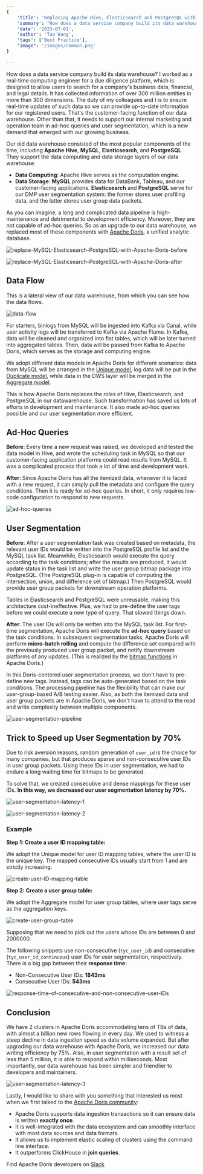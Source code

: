 ```yaml
---
{
    'title': 'Replacing Apache Hive, Elasticsearch and PostgreSQL with Apache Doris',
    'summary': "How does a data service company build its data warehouse? Simplicity is the best policy. See how a due diligence platform increased data writing efficiency by 75%.",
    'date': '2023-07-01',
    'author': 'Tao Wang',
    'tags': ['Best Practice'],
    "image": '/images/common.png'
}

---
```


<!-- 
Licensed to the Apache Software Foundation (ASF) under one
or more contributor license agreements.  See the NOTICE file
distributed with this work for additional information
regarding copyright ownership.  The ASF licenses this file
to you under the Apache License, Version 2.0 (the
"License"); you may not use this file except in compliance
with the License.  You may obtain a copy of the License at

  http://www.apache.org/licenses/LICENSE-2.0

Unless required by applicable law or agreed to in writing,
software distributed under the License is distributed on an
"AS IS" BASIS, WITHOUT WARRANTIES OR CONDITIONS OF ANY
KIND, either express or implied.  See the License for the
specific language governing permissions and limitations
under the License.
-->

How does a data service company build its data warehouse? I worked as a real-time computing engineer for a due diligence platform, which is designed to allow users to search for a company's business data, financial, and legal details. It has collected information of over 300 million entities in more than 300 dimensions. The duty of my colleagues and I is to ensure real-time updates of such data so we can provide up-to-date information for our registered users. That's the customer-facing function of our data warehouse. Other than that, it needs to support our internal marketing and operation team in ad-hoc queries and user segmentation, which is a new demand that emerged with our growing business. 

Our old data warehouse consisted of the most popular components of the time, including **Apache** **Hive**, **MySQL**, **Elasticsearch**, and **PostgreSQL**. They support the data computing and data storage layers of our data warehouse: 

- **Data Computing**: Apache Hive serves as the computation engine.
- **Data Storage**: **MySQL** provides data for DataBank, Tableau, and our customer-facing applications. **Elasticsearch** and **PostgreSQL** serve for our DMP user segmentation system: the former stores user profiling data, and the latter stores user group data packets. 

As you can imagine, a long and complicated data pipeline is high-maintenance and detrimental to development efficiency. Moreover, they are not capable of ad-hoc queries. So as an upgrade to our data warehouse, we replaced most of these components with [Apache Doris](https://github.com/apache/doris), a unified analytic database.

![replace-MySQL-Elasticsearch-PostgreSQL-with-Apache-Doris-before](../static/images/Tianyancha_1.png)

![replace-MySQL-Elasticsearch-PostgreSQL-with-Apache-Doris-after](../static/images/Tianyancha_2.png)

## Data Flow

This is a lateral view of our data warehouse, from which you can see how the data flows.

![data-flow](../static/images/Tianyancha_3.png)

For starters, binlogs from MySQL will be ingested into Kafka via Canal, while user activity logs will be transferred to Kafka via Apache Flume. In Kafka, data will be cleaned and organized into flat tables, which will be later turned into aggregated tables. Then, data will be passed from Kafka to Apache Doris, which serves as the storage and computing engine. 

We adopt different data models in Apache Doris for different scenarios: data from MySQL will be arranged in the [Unique model](https://doris.apache.org/docs/dev/data-table/data-model/#unique-model), log data will be put in the [Duplicate model](https://doris.apache.org/docs/dev/data-table/data-model/#duplicate-model), while data in the DWS layer will be merged in the [Aggregate model](https://doris.apache.org/docs/dev/data-table/data-model/#aggregate-model).

This is how Apache Doris replaces the roles of Hive, Elasticsearch, and PostgreSQL in our datawarehouse. Such transformation has saved us lots of efforts in development and maintenance. It also made ad-hoc queries possible and our user segmentation more efficient. 

## Ad-Hoc Queries

**Before**: Every time a new request was raised, we developed and tested the data model in Hive, and wrote the scheduling task in MySQL so that our customer-facing application platforms could read results from MySQL. It was a complicated process that took a lot of time and development work. 

**After**: Since Apache Doris has all the itemized data, whenever it is faced with a new request, it can simply pull the metadata and configure the query conditions. Then it is ready for ad-hoc queries. In short, it only requires low-code configuration to respond to new requests. 

![ad-hoc-queries](../static/images/Tianyancha_4.png)

## User Segmentation

**Before**: After a user segmentation task was created based on metadata, the relevant user IDs would be written into the PostgreSQL profile list and the MySQL task list. Meanwhile, Elasticsearch would execute the query according to the task conditions; after the results are produced, it would update status in the task list and write the user group bitmap package into PostgreSQL. (The PostgreSQL plug-in is capable of computing the intersection, union, and difference set of bitmap.) Then PostgreSQL would provide user group packets for downstream operation platforms.

Tables in Elasticsearch and PostgreSQL were unreusable, making this architecture cost-ineffective. Plus, we had to pre-define the user tags before we could execute a new type of query. That slowed things down.  

**After**: The user IDs will only be written into the MySQL task list. For first-time segmentation, Apache Doris will execute the **ad-hoc query** based on the task conditions. In subsequent segmentation tasks, Apache Doris will perform **micro-batch rolling** and compute the difference set compared with the previously produced user group packet, and notify downstream platforms of any updates. (This is realized by the [bitmap functions](https://doris.apache.org/docs/dev/sql-manual/sql-functions/bitmap-functions/bitmap_union) in Apache Doris.) 

In this Doris-centered user segmentation process, we don't have to pre-define new tags. Instead, tags can be auto-generated based on the task conditions. The processing pipeline has the flexibility that can make our user-group-based A/B testing easier. Also, as both the itemized data and user group packets are in Apache Doris, we don't have to attend to the read and write complexity between multiple components.

![user-segmentation-pipeline](../static/images/Tianyancha_5.png)

## Trick to Speed up User Segmentation by 70%

Due to risk aversion reasons, random generation of `user_id` is the choice for many companies, but that produces sparse and non-consecutive user IDs in user group packets. Using these IDs in user segmentation, we had to endure a long waiting time for bitmaps to be generated. 

To solve that, we created consecutive and dense mappings for these user IDs. **In this way, we decreased our user segmentation latency by 70%.**

![user-segmentation-latency-1](../static/images/Tianyancha_6.png)

![user-segmentation-latency-2](../static/images/Tianyancha_7.png)

### Example

**Step 1: Create a user ID mapping table:**

We adopt the Unique model for user ID mapping tables, where the user ID is the unique key. The mapped consecutive IDs usually start from 1 and are strictly increasing. 

![create-user-ID-mapping-table](../static/images/Tianyancha_8.png)

**Step 2: Create a user group table:**

We adopt the Aggregate model for user group tables, where user tags serve as the aggregation keys. 

![create-user-group-table](../static/images/Tianyancha_9.png)

Supposing that we need to pick out the users whose IDs are between 0 and 2000000. 

The following snippets use non-consecutive (`tyc_user_id`) and consecutive (`tyc_user_id_continuous`) user IDs for user segmentation, respectively. There is a big gap between their **response time:**

- Non-Consecutive User IDs: **1843ms**
- Consecutive User IDs: **543ms** 

![response-time-of-consecutive-and-non-consecutive-user-IDs](../static/images/Tianyancha_10.png)

## Conclusion

We have 2 clusters in Apache Doris accommodating tens of TBs of data, with almost a billion new rows flowing in every day. We used to witness a steep decline in data ingestion speed as data volume expanded. But after upgrading our data warehouse with Apache Doris, we increased our data writing efficiency by 75%. Also, in user segmentation with a result set of less than 5 million, it is able to respond within milliseconds. Most importantly, our data warehouse has been simpler and friendlier to developers and maintainers. 

![user-segmentation-latency-3](../static/images/Tianyancha_11.png)

Lastly, I would like to share with you something that interested us most when we first talked to the [Apache Doris community](https://t.co/KcxAtAJZjZ):

- Apache Doris supports data ingestion transactions so it can ensure data is written **exactly once**.
- It is well-integrated with the data ecosystem and can smoothly interface with most data sources and data formats.
- It allows us to implement elastic scaling of clusters using the command line interface.
- It outperforms ClickHouse in **join queries**.

Find Apache Doris developers on [Slack](https://join.slack.com/t/apachedoriscommunity/shared_invite/zt-1t3wfymur-0soNPATWQ~gbU8xutFOLog)
